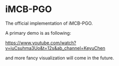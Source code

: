# iMCB-PGO
The official implementation of iMCB-PGO.

A primary demo is as following:

https://www.youtube.com/watch?v=iuCsuhma3Uo&t=12s&ab_channel=KeyuChen

and more fancy visualization will come in the future.

